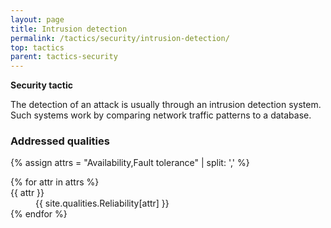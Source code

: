 ```yaml
---
layout: page
title: Intrusion detection
permalink: /tactics/security/intrusion-detection/
top: tactics
parent: tactics-security
---
```


**Security tactic**

The detection of an attack is usually through an intrusion detection system. Such systems work by comparing network traffic patterns to a database.

### Addressed qualities

{% assign attrs = "Availability,Fault tolerance" | split: ',' %}
<dl>
{% for attr in attrs %}
    <dt>{{ attr }}</dt>
    <dd>{{ site.qualities.Reliability[attr] }}</dd>
{% endfor %}
</dl>

